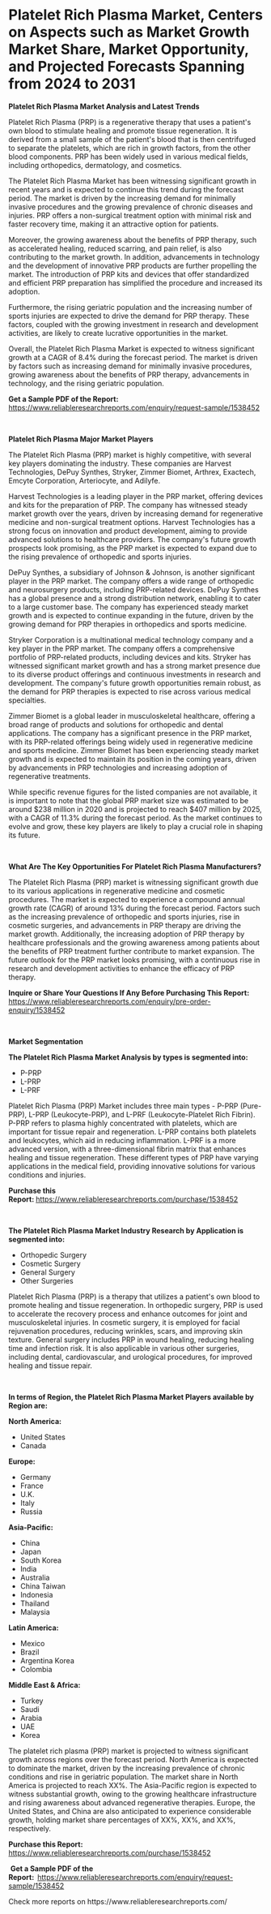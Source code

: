 <p><h1>Platelet Rich Plasma Market, Centers on Aspects such as Market Growth Market Share, Market Opportunity, and Projected Forecasts Spanning from 2024 to 2031</h1></p><p><strong>Platelet Rich Plasma Market Analysis and Latest Trends</strong></p>
<p><p>Platelet Rich Plasma (PRP) is a regenerative therapy that uses a patient's own blood to stimulate healing and promote tissue regeneration. It is derived from a small sample of the patient's blood that is then centrifuged to separate the platelets, which are rich in growth factors, from the other blood components. PRP has been widely used in various medical fields, including orthopedics, dermatology, and cosmetics.</p><p>The Platelet Rich Plasma Market has been witnessing significant growth in recent years and is expected to continue this trend during the forecast period. The market is driven by the increasing demand for minimally invasive procedures and the growing prevalence of chronic diseases and injuries. PRP offers a non-surgical treatment option with minimal risk and faster recovery time, making it an attractive option for patients.</p><p>Moreover, the growing awareness about the benefits of PRP therapy, such as accelerated healing, reduced scarring, and pain relief, is also contributing to the market growth. In addition, advancements in technology and the development of innovative PRP products are further propelling the market. The introduction of PRP kits and devices that offer standardized and efficient PRP preparation has simplified the procedure and increased its adoption.</p><p>Furthermore, the rising geriatric population and the increasing number of sports injuries are expected to drive the demand for PRP therapy. These factors, coupled with the growing investment in research and development activities, are likely to create lucrative opportunities in the market.</p><p>Overall, the Platelet Rich Plasma Market is expected to witness significant growth at a CAGR of 8.4% during the forecast period. The market is driven by factors such as increasing demand for minimally invasive procedures, growing awareness about the benefits of PRP therapy, advancements in technology, and the rising geriatric population.</p></p>
<p><strong>Get a Sample PDF of the Report:&nbsp;</strong> <a href="https://www.reliableresearchreports.com/enquiry/request-sample/1538452">https://www.reliableresearchreports.com/enquiry/request-sample/1538452</a></p>
<p>&nbsp;</p>
<p><strong>Platelet Rich Plasma Major Market Players</strong></p>
<p><p>The Platelet Rich Plasma (PRP) market is highly competitive, with several key players dominating the industry. These companies are Harvest Technologies, DePuy Synthes, Stryker, Zimmer Biomet, Arthrex, Exactech, Emcyte Corporation, Arteriocyte, and Adilyfe.</p><p>Harvest Technologies is a leading player in the PRP market, offering devices and kits for the preparation of PRP. The company has witnessed steady market growth over the years, driven by increasing demand for regenerative medicine and non-surgical treatment options. Harvest Technologies has a strong focus on innovation and product development, aiming to provide advanced solutions to healthcare providers. The company's future growth prospects look promising, as the PRP market is expected to expand due to the rising prevalence of orthopedic and sports injuries.</p><p>DePuy Synthes, a subsidiary of Johnson & Johnson, is another significant player in the PRP market. The company offers a wide range of orthopedic and neurosurgery products, including PRP-related devices. DePuy Synthes has a global presence and a strong distribution network, enabling it to cater to a large customer base. The company has experienced steady market growth and is expected to continue expanding in the future, driven by the growing demand for PRP therapies in orthopedics and sports medicine.</p><p>Stryker Corporation is a multinational medical technology company and a key player in the PRP market. The company offers a comprehensive portfolio of PRP-related products, including devices and kits. Stryker has witnessed significant market growth and has a strong market presence due to its diverse product offerings and continuous investments in research and development. The company's future growth opportunities remain robust, as the demand for PRP therapies is expected to rise across various medical specialties.</p><p>Zimmer Biomet is a global leader in musculoskeletal healthcare, offering a broad range of products and solutions for orthopedic and dental applications. The company has a significant presence in the PRP market, with its PRP-related offerings being widely used in regenerative medicine and sports medicine. Zimmer Biomet has been experiencing steady market growth and is expected to maintain its position in the coming years, driven by advancements in PRP technologies and increasing adoption of regenerative treatments.</p><p>While specific revenue figures for the listed companies are not available, it is important to note that the global PRP market size was estimated to be around $238 million in 2020 and is projected to reach $407 million by 2025, with a CAGR of 11.3% during the forecast period. As the market continues to evolve and grow, these key players are likely to play a crucial role in shaping its future.</p></p>
<p>&nbsp;</p>
<p><strong>What Are The Key Opportunities For Platelet Rich Plasma Manufacturers?</strong></p>
<p><p>The Platelet Rich Plasma (PRP) market is witnessing significant growth due to its various applications in regenerative medicine and cosmetic procedures. The market is expected to experience a compound annual growth rate (CAGR) of around 13% during the forecast period. Factors such as the increasing prevalence of orthopedic and sports injuries, rise in cosmetic surgeries, and advancements in PRP therapy are driving the market growth. Additionally, the increasing adoption of PRP therapy by healthcare professionals and the growing awareness among patients about the benefits of PRP treatment further contribute to market expansion. The future outlook for the PRP market looks promising, with a continuous rise in research and development activities to enhance the efficacy of PRP therapy.</p></p>
<p><strong>Inquire or Share Your Questions If Any Before Purchasing This Report:</strong> <a href="https://www.reliableresearchreports.com/enquiry/pre-order-enquiry/1538452">https://www.reliableresearchreports.com/enquiry/pre-order-enquiry/1538452</a></p>
<p>&nbsp;</p>
<p><strong>Market Segmentation</strong></p>
<p><strong>The Platelet Rich Plasma Market Analysis by types is segmented into:</strong></p>
<p><ul><li>P-PRP</li><li>L-PRP</li><li>L-PRF</li></ul></p>
<p><p>Platelet Rich Plasma (PRP) Market includes three main types - P-PRP (Pure-PRP), L-PRP (Leukocyte-PRP), and L-PRF (Leukocyte-Platelet Rich Fibrin). P-PRP refers to plasma highly concentrated with platelets, which are important for tissue repair and regeneration. L-PRP contains both platelets and leukocytes, which aid in reducing inflammation. L-PRF is a more advanced version, with a three-dimensional fibrin matrix that enhances healing and tissue regeneration. These different types of PRP have varying applications in the medical field, providing innovative solutions for various conditions and injuries.</p></p>
<p><strong>Purchase this Report:&nbsp;</strong><a href="https://www.reliableresearchreports.com/purchase/1538452">https://www.reliableresearchreports.com/purchase/1538452</a></p>
<p>&nbsp;</p>
<p><strong>The Platelet Rich Plasma Market Industry Research by Application is segmented into:</strong></p>
<p><ul><li>Orthopedic Surgery</li><li>Cosmetic Surgery</li><li>General Surgery</li><li>Other Surgeries</li></ul></p>
<p><p>Platelet Rich Plasma (PRP) is a therapy that utilizes a patient's own blood to promote healing and tissue regeneration. In orthopedic surgery, PRP is used to accelerate the recovery process and enhance outcomes for joint and musculoskeletal injuries. In cosmetic surgery, it is employed for facial rejuvenation procedures, reducing wrinkles, scars, and improving skin texture. General surgery includes PRP in wound healing, reducing healing time and infection risk. It is also applicable in various other surgeries, including dental, cardiovascular, and urological procedures, for improved healing and tissue repair.</p></p>
<p>&nbsp;</p>
<p><strong>In terms of Region, the Platelet Rich Plasma Market Players available by Region are:</strong></p>
<p>
    <p> <strong> North America: </strong>
        <ul>
            <li>United States</li>
            <li>Canada</li>
        </ul>
        </p> 
    <p> <strong> Europe: </strong>
        <ul>
            <li>Germany</li>
            <li>France</li>
            <li>U.K.</li>
            <li>Italy</li>
            <li>Russia</li>
        </ul>
        </p> 
    <p> <strong> Asia-Pacific: </strong>
        <ul>
            <li>China</li>
            <li>Japan</li>
            <li>South Korea</li>
            <li>India</li>
            <li>Australia</li>
            <li>China Taiwan</li>
            <li>Indonesia</li>
            <li>Thailand</li>
            <li>Malaysia</li>
        </ul>
        </p> 
    <p> <strong> Latin America: </strong>
        <ul>
            <li>Mexico</li>
            <li>Brazil</li>
            <li>Argentina Korea</li>
            <li>Colombia</li>
        </ul>
        </p> 
    <p> <strong> Middle East & Africa: </strong>
        <ul>
            <li>Turkey</li>
            <li>Saudi</li>
            <li>Arabia</li>
            <li>UAE</li>
            <li>Korea</li>
        </ul>
    </p>
    </p>
<p><p>The platelet rich plasma (PRP) market is projected to witness significant growth across regions over the forecast period. North America is expected to dominate the market, driven by the increasing prevalence of chronic conditions and rise in geriatric population. The market share in North America is projected to reach XX%. The Asia-Pacific region is expected to witness substantial growth, owing to the growing healthcare infrastructure and rising awareness about advanced regenerative therapies. Europe, the United States, and China are also anticipated to experience considerable growth, holding market share percentages of XX%, XX%, and XX%, respectively.</p></p>
<p><strong>Purchase this Report: </strong><a href="https://www.reliableresearchreports.com/purchase/1538452">https://www.reliableresearchreports.com/purchase/1538452</a></p>
<p>&nbsp;<strong>Get a Sample PDF of the Report:&nbsp;&nbsp;</strong><a href="https://www.reliableresearchreports.com/enquiry/request-sample/1538452">https://www.reliableresearchreports.com/enquiry/request-sample/1538452</a></p>
<p><strong></strong></p>
<p>Check more reports on https://www.reliableresearchreports.com/</p>